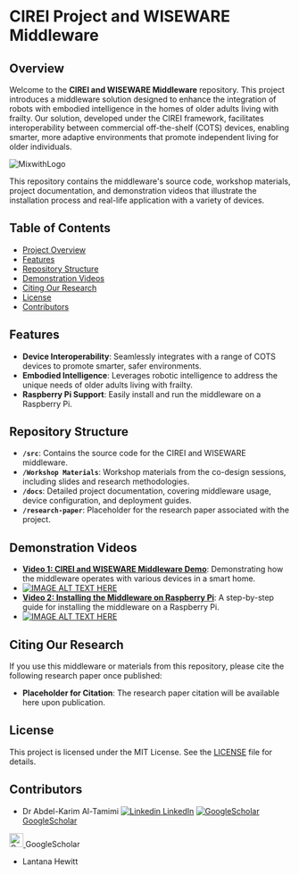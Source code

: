 # CIREI Project and WISEWARE Middleware

## Overview

Welcome to the **CIREI and WISEWARE Middleware** repository. This project introduces a middleware solution designed to enhance the integration of robots with embodied intelligence in the homes of older adults living with frailty. Our solution, developed under the CIREI framework, facilitates interoperability between commercial off-the-shelf (COTS) devices, enabling smarter, more adaptive environments that promote independent living for older individuals.


![MixwithLogo](https://github.com/user-attachments/assets/06e858cc-5e17-483a-9b47-f4550ce042d1)



This repository contains the middleware's source code, workshop materials, project documentation, and demonstration videos that illustrate the installation process and real-life application with a variety of devices.

## Table of Contents
- [Project Overview](#overview)
- [Features](#features)
- [Repository Structure](#repository-structure)
- [Demonstration Videos](#demonstration-videos)
- [Citing Our Research](#citing-our-research)
- [License](#license)
- [Contributors](#contributors)
<!-- - [Installation Guide](#installation-guide) -->

## Features
- **Device Interoperability**: Seamlessly integrates with a range of COTS devices to promote smarter, safer environments.
- **Embodied Intelligence**: Leverages robotic intelligence to address the unique needs of older adults living with frailty.
- **Raspberry Pi Support**: Easily install and run the middleware on a Raspberry Pi.

## Repository Structure
- **`/src`**: Contains the source code for the CIREI and WISEWARE middleware.
- **`/Workshop Materials`**: Workshop materials from the co-design sessions, including slides and research methodologies.
- **`/docs`**: Detailed project documentation, covering middleware usage, device configuration, and deployment guides.
- **`/research-paper`**: Placeholder for the research paper associated with the project.

<!--
## Installation Guide

### Prerequisites
- A Raspberry Pi (running Raspberry Pi OS) or any compatible Linux environment.
- Smart home devices from various manufacturers that support communication through the middleware.

### Steps
1. Clone the repository to your Raspberry Pi or local machine:
    ```bash
    git clone https://github.com/your-repo/CIREI-WISEWARE.git
    ```
2. Navigate to the `/src` directory and install the required dependencies:
    ```bash
    cd src
    pip install -r requirements.txt
    ```
3. Follow the setup instructions provided in the [documentation](./docs/installation_guide.md) for configuring your smart devices.

-->





## Demonstration Videos
- **[Video 1: CIREI and WISEWARE Middleware Demo](https://youtu.be/5cGPZbTY78I)**: Demonstrating how the middleware operates with various devices in a smart home.
- [![IMAGE ALT TEXT HERE](https://img.youtube.com/vi/5cGPZbTY78I/0.jpg)](https://www.youtube.com/watch?v=5cGPZbTY78I)
- **[Video 2: Installing the Middleware on Raspberry Pi](https://youtu.be/nhNKDavh9IU)**: A step-by-step guide for installing the middleware on a Raspberry Pi.
- [![IMAGE ALT TEXT HERE](https://img.youtube.com/vi/nhNKDavh9IU/0.jpg)](https://www.youtube.com/watch?v=nhNKDavh9IU)

## Citing Our Research
If you use this middleware or materials from this repository, please cite the following research paper once published:
- **Placeholder for Citation**: The research paper citation will be available here upon publication.

## License
This project is licensed under the MIT License. See the [LICENSE](./LICENSE) file for details.

## Contributors
- Dr Abdel-Karim Al-Tamimi [![Linkedin](https://i.sstatic.net/gVE0j.png) LinkedIn](https://www.linkedin.com/in/artamimi) [![GoogleScholar](https://scholar.google.com/favicon.ico) GoogleScholar](https://scholar.google.com/citations?user=oVygx30AAAAJ)

<a href="https://scholar.google.com/citations?user=oVygx30AAAAJ">
  <img src="https://scholar.google.com/favicon.ico" alt="GoogleScholar" width="25" height="25">
</a> GoogleScholar

- Lantana Hewitt

